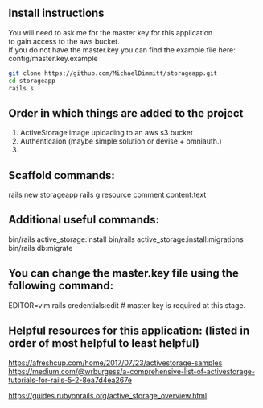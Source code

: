 ## Install instructions
You will need to ask me for the master key for this application 
<br/>to gain access to the aws bucket.
<br/>If you do not have the master.key you can find the example file here:
<br/>config/master.key.example

```bash
git clone https://github.com/MichaelDimmitt/storageapp.git
cd storageapp
rails s
```

## Order in which things are added to the project
1) ActiveStorage image uploading to an aws s3 bucket
2) Authenticaion (maybe simple solution or devise + omniauth.)
3) 

## Scaffold commands:
rails new storageapp
rails g resource comment content:text

## Additional useful commands:
bin/rails active_storage:install
bin/rails active_storage:install:migrations
bin/rails db:migrate

## You can change the master.key file using the following command:
EDITOR=vim rails credentials:edit # master key is required at this stage.

## Helpful resources for this application: (listed in order of most helpful to least helpful)
https://afreshcup.com/home/2017/07/23/activestorage-samples
https://medium.com/@wrburgess/a-comprehensive-list-of-activestorage-tutorials-for-rails-5-2-8ea7d4ea267e

https://guides.rubyonrails.org/active_storage_overview.html
